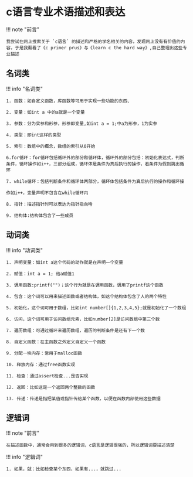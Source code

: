 # c语言专业术语描述和表达   
!!! note "前言"

    我尝试在网上搜索关于 `c语言` 的描述和严格的学名相关的内容，发现网上没有有价值的内容，于是我翻看了《c primer prus》与《learn c the hard way》,自己整理出这些专业描述

## 名词类
!!! info "名词类"

    1. 函数：如自定义函数，库函数等可用于实现一些功能的东西、
    
    2. 变量：如int a 中的a就是一个变量
    
    3. 参数：分为实参和形参，形参即变量,如int a = 1;中a为形参，1为实参
    
    4. 类型：即int这样的类型
    
    5. 索引：数组中的概念，数组的索引从0开始
    
    6.for循环：for循环包括循环外的部分和循环体，循环外的部分包括：初始化表达式，判断
    条件，循环操作如i++，三部分组成，循环体是条件为真后执行的操作，若条件为假则跳出循
    环
    
    7. while循环：包括判断条件和循环体两部分，循环体包括条件为真后执行的操作和循环操 
    
    作如i++，变量声明不包含在while循环内
    
    8. 指针：描述指针时可以表达为指针指向啥
    
    9. 结构体:结构体包含了一些成员
	
## 动词类

!!! info "动词类"

    1. 声明变量：如int a这个代码的动作就是在声明一个变量
    
    2. 赋值：int a = 1; 给a赋值1
    
    3. 调用函数:printf("")；这个行为就是在调用函数，调用了printf这个函数
    
    4. 包含：这个词可以用来描述函数或者结构体，如这个结构体包含了人的两个特性
    
    5. 初始化，这个词可用于数组，比如int number[]{1,2,3,4,5};就是初始化了一个数组
    
    6. 访问，这个词可用于访问数组元素，比如number[2]是访问数组中第三个数
    
    7. 遍历数组：可通过循环来遍历数组，遍历的判断条件是还有下一个数
    
    8. 自定义函数：在主函数之外定义自定义一个函数
    
    9. 分配一块内存：常用于malloc函数
    
    10. 释放内存：通过free函数实现
    
    11. 检查：通过assert检查...是否实现  
    
    12. 返回：比如这是一个返回两个整数的函数 
    
    13. 传递：传递是指把某值或指针传给某个函数，以便在函数内部使用这些数据   
    
    
	
	
	
## 逻辑词
!!! note "前言"

    在描述函数中，通常会用到很多的逻辑词，c语言是逻辑很强的，所以逻辑词要描述清楚

!!! info "逻辑词"

    1. 如果，就：比如检查某个东西，如果有...，就跳过...
    
    





























